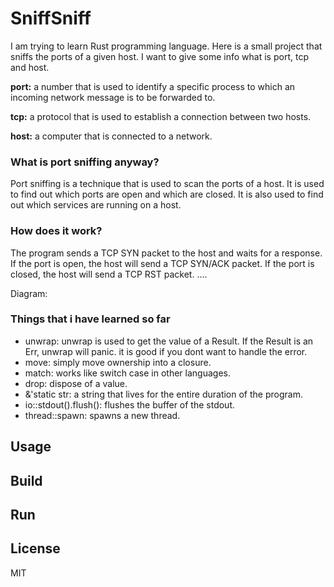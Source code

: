 # SniffSniff

I am trying to learn Rust programming language. Here is a small project that sniffs the ports of a given host. I want to give some info what is port, tcp and host.

**port:** a number that is used to identify a specific process to which an incoming network message is to be forwarded to.

**tcp:** a protocol that is used to establish a connection between two hosts.

**host:** a computer that is connected to a network.

### What is port sniffing anyway?

Port sniffing is a technique that is used to scan the ports of a host. It is used to find out which ports are open and which are closed. It is also used to find out which services are running on a host.

### How does it work?

The program sends a TCP SYN packet to the host and waits for a response. If the port is open, the host will send a TCP SYN/ACK packet. If the port is closed, the host will send a TCP RST packet. ....

Diagram:

### Things that i have learned so far

- unwrap: unwrap is used to get the value of a Result. If the Result is an Err, unwrap will panic. it is good if you dont want to handle the error.
- move: simply move ownership into a closure.
- match: works like switch case in other languages.
- drop: dispose of a value. 
- &'static str: a string that lives for the entire duration of the program.
- io::stdout().flush(): flushes the buffer of the stdout.
- thread::spawn: spawns a new thread.

## Usage

## Build

## Run

## License

MIT
